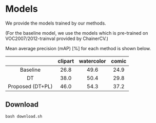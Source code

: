 # Models
We provide the models trained by our methods.

(For the baseline model, we use the models which is pre-trained on VOC2007/2012-trainval provided by ChainerCV.)

Mean average precision (mAP) \[%\] for each method is shown below.

||clipart|watercolor|comic |
|:-:     |:-:|:-:|:-:|
|Baseline|26.8|49.6|24.9|
|DT|38.0|50.4|29.8|
|Proposed (DT+PL)    |46.0|54.3|37.2|


## Download
```
bash download.sh
```
